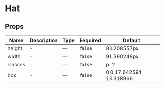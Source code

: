 # Hat

## Props

<!-- @vuese:Hat:props:start -->
|Name|Description|Type|Required|Default|
|---|---|---|---|---|
|height|-|—|`false`|88.208557px|
|width|-|—|`false`|91.590248px|
|classes|-|—|`false`|p-2|
|box|-|—|`false`|0 0 17.642594 18.318966|

<!-- @vuese:Hat:props:end -->


